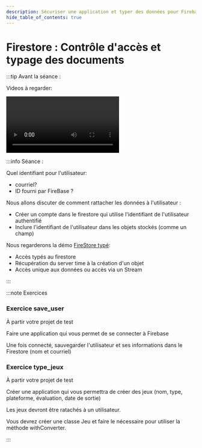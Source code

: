 ```yaml
---
description: Sécuriser une application et typer des données pour Firebase
hide_table_of_contents: true
---
```


# Firestore : Contrôle d'accès et typage des documents

<Row>

<Column>

:::tip Avant la séance :

Videos à regarder:

<Video url="https://youtu.be/bXVjxu5IRZY" />

<Video url="https://youtu.be/wySmSnwjpXo" />

:::

</Column>

<Column>

:::info Séance :

Quel identifiant pour l'utilisateur:

- courriel?
- ID fourni par FireBase ?

Nous allons discuter de comment rattacher les données à l'utilisateur :

- Créer un compte dans le firestore qui utilise l'identifiant de l'utilisateur authentifié
- Inclure l'identifiant de l'utilisateur dans les objets stockés (comme un champ)

Nous regarderons la démo [FireStore typé](https://github.com/departement-info-cem/5N6-mobile-2/tree/main/code/firestore_typed):

- Accès typés au firestore
- Récupération du server time à la création d'un objet
- Accès unique aux données ou accès via un Stream

:::

</Column>

</Row>

:::note Exercices

### Exercice save_user

À partir votre projet de test

Faire une application qui vous permet de se connecter à Firebase

Une fois connecté, sauvegarder l'utilisateur et ses informations dans le Firestore (nom et courriel)

### Exercice type_jeux

À partir votre projet de test

Créer une application qui vous permettra de créer des jeux (nom, type, plateforme, évaluation, date de sortie)

Les jeux devront être ratachés à un utilisateur.

Vous devrez créer une classe Jeu et faire le nécessaire pour utiliser la méthode withConverter.

:::
